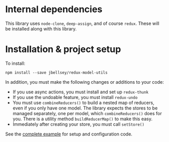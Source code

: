 # Internal dependencies

This library uses `node-clone`, `deep-assign`, and of course `redux`.
These will be installed along with this library.


# Installation & project setup

To install:

```
npm install --save jbellsey/redux-model-utils
```

In addition, you must make the following changes or additions to your code:

* If you use async actions, you must install and set up `redux-thunk`
* If you use the undoable feature, you must install `redux-undo`
* You must use `combineReducers()` to build a nested map of reducers, even if you only have one model.
  The library expects the stores to be managed separately, one per model, which `combineReducers()`
  does for you. There is a utility method `buildReducerMap()` to make this easy.
* Immediately after creating your store, you must call `setStore()`

See the [complete example](example.md) for setup and configuration code.